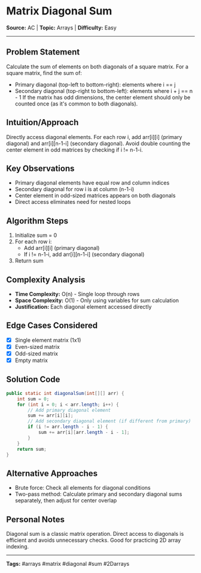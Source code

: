 # Matrix Diagonal Sum

**Source:** AC | **Topic:** Arrays | **Difficulty:** Easy  

---

## Problem Statement
Calculate the sum of elements on both diagonals of a square matrix. For a square matrix, find the sum of:
- Primary diagonal (top-left to bottom-right): elements where i == j
- Secondary diagonal (top-right to bottom-left): elements where i + j == n - 1
If the matrix has odd dimensions, the center element should only be counted once (as it's common to both diagonals).

## Intuition/Approach
Directly access diagonal elements. For each row i, add arr[i][i] (primary diagonal) and arr[i][n-1-i] (secondary diagonal). Avoid double counting the center element in odd matrices by checking if i != n-1-i.

## Key Observations
- Primary diagonal elements have equal row and column indices
- Secondary diagonal for row i is at column (n-1-i)
- Center element in odd-sized matrices appears on both diagonals
- Direct access eliminates need for nested loops

## Algorithm Steps
1. Initialize sum = 0
2. For each row i:
   - Add arr[i][i] (primary diagonal)
   - If i != n-1-i, add arr[i][n-1-i] (secondary diagonal)
3. Return sum

## Complexity Analysis
- **Time Complexity:** O(n) - Single loop through rows
- **Space Complexity:** O(1) - Only using variables for sum calculation
- **Justification:** Each diagonal element accessed directly

## Edge Cases Considered
- [x] Single element matrix (1x1)
- [x] Even-sized matrix
- [x] Odd-sized matrix
- [x] Empty matrix

## Solution Code
```java
public static int diagonalSum(int[][] arr) {
    int sum = 0;
    for (int i = 0; i < arr.length; i++) {
        // Add primary diagonal element
        sum += arr[i][i];
        // Add secondary diagonal element (if different from primary)
        if (i != arr.length - i - 1) {
            sum += arr[i][arr.length - i - 1];
        }
    }
    return sum;
}
```

## Alternative Approaches
- Brute force: Check all elements for diagonal conditions
- Two-pass method: Calculate primary and secondary diagonal sums separately, then adjust for center overlap

## Personal Notes
Diagonal sum is a classic matrix operation. Direct access to diagonals is efficient and avoids unnecessary checks. Good for practicing 2D array indexing.

---
**Tags:** #arrays #matrix #diagonal #sum #2Darrays 